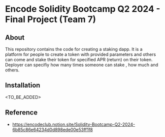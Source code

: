 # Encode Solidity Bootcamp Q2 2024 - Final Project (Team 7)

## About
This repository contains the code for creating a staking dapp. It is a platform for people to create a token with provided parameters and others can come and stake their token for specified APR (return) on their token. Deployer can specifiy how many times someone can stake , how much and others.

## Installation
<TO_BE_ADDED>

## Reference
- https://encodeclub.notion.site/Solidity-Bootcamp-Q2-2024-6b85c86e64234d0d898ede00e53ff1f8